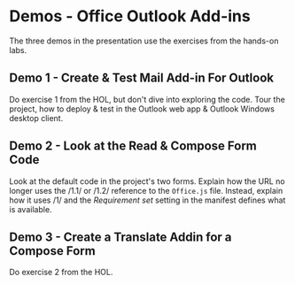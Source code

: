 # Demos - Office Outlook Add-ins
The three demos in the presentation use the exercises from the hands-on labs.

## Demo 1 - Create & Test Mail Add-in For Outlook
Do exercise 1 from the HOL, but don't dive into exploring the code. Tour the project, how to deploy & test in the Outlook web app & Outlook Windows desktop client.

## Demo 2 - Look at the Read & Compose Form Code
Look at the default code in the project's two forms. Explain how the URL no longer uses the /1.1/ or /1.2/ reference to the `Office.js` file. Instead, explain how it uses /1/ and the *Requirement set* setting in the manifest defines what is available.

## Demo 3 - Create a Translate Addin for a Compose Form
Do exercise 2 from the HOL.